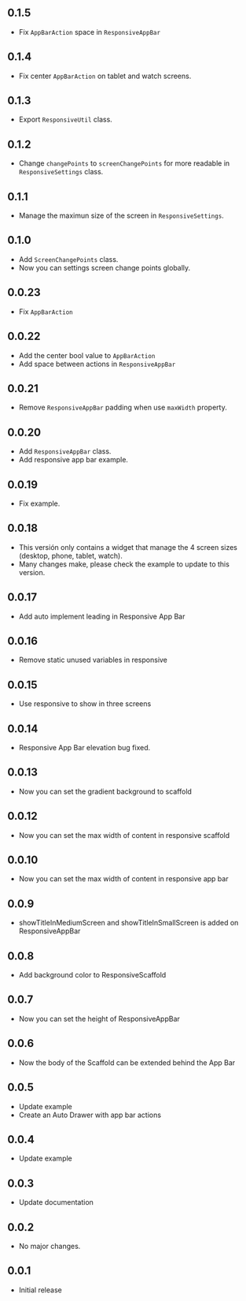 ## 0.1.5
* Fix `AppBarAction` space in `ResponsiveAppBar`

## 0.1.4
* Fix center `AppBarAction` on tablet and watch screens.

## 0.1.3
* Export `ResponsiveUtil` class.

## 0.1.2
* Change `changePoints` to `screenChangePoints` for more readable in `ResponsiveSettings` class.

## 0.1.1
* Manage the maximun size of the screen in `ResponsiveSettings`.

## 0.1.0
* Add `ScreenChangePoints` class.
* Now you can settings screen change points globally.

## 0.0.23
* Fix `AppBarAction`

## 0.0.22
* Add the center bool value to `AppBarAction`
* Add space between actions in `ResponsiveAppBar`

## 0.0.21
* Remove `ResponsiveAppBar` padding when use `maxWidth` property.

## 0.0.20
* Add `ResponsiveAppBar` class.
* Add responsive app bar example.

## 0.0.19
* Fix example.

## 0.0.18
* This versión only contains a widget that manage the 4 screen sizes (desktop, phone, tablet, watch).
* Many changes make, please check the example to update to this version.

## 0.0.17
* Add auto implement leading in Responsive App Bar

## 0.0.16
* Remove static unused variables in responsive

## 0.0.15
* Use responsive to show in three screens

## 0.0.14
* Responsive App Bar elevation bug fixed.

## 0.0.13
* Now you can set the gradient background to scaffold

## 0.0.12
* Now you can set the max width of content in responsive scaffold

## 0.0.10
* Now you can set the max width of content in responsive app bar

## 0.0.9
* showTitleInMediumScreen and showTitleInSmallScreen is added on ResponsiveAppBar

## 0.0.8
* Add background color to ResponsiveScaffold

## 0.0.7
* Now you can set the height of ResponsiveAppBar

## 0.0.6
* Now the body of the Scaffold can be extended behind the App Bar

## 0.0.5
* Update example
* Create an Auto Drawer with app bar actions

## 0.0.4
* Update example

## 0.0.3
* Update documentation

## 0.0.2
* No major changes.

## 0.0.1
* Initial release